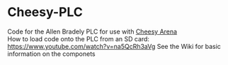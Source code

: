 # Cheesy-PLC
Code for the Allen Bradely PLC for use with [Cheesy Arena](https://github.com/Team254/cheesy-arena)<br>
How to load code onto the PLC from an SD card: https://www.youtube.com/watch?v=na5QcRh3aVg
See the Wiki for basic information on the componets
